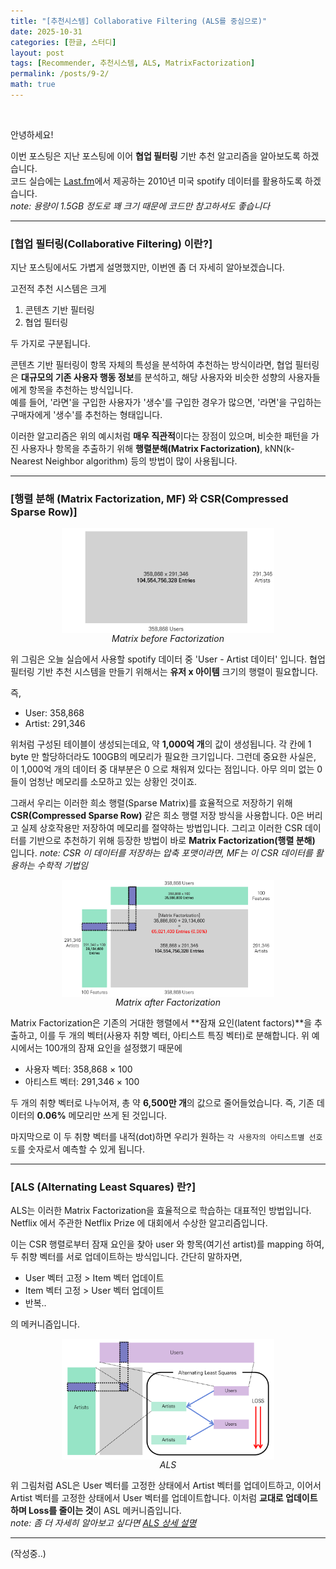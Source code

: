 ```yaml
---
title: "[추천시스템] Collaborative Filtering (ALS를 중심으로)"
date: 2025-10-31
categories: [한글, 스터디]
layout: post
tags: [Recommender, 추천시스템, ALS, MatrixFactorization]
permalink: /posts/9-2/
math: true
---
```


<br>

안녕하세요!  

이번 포스팅은 지난 포스팅에 이어 **협업 필터링** 기반 추천 알고리즘을 알아보도록 하겠습니다.  
코드 실습에는 [Last.fm]('https://www.last.fm/)에서 제공하는 2010년 미국 spotify 데이터를 활용하도록 하겠습니다.  
_note: 용량이 1.5GB 정도로 꽤 크기 때문에 코드만 참고하셔도 좋습니다_

---

### **[협업 필터링(Collaborative Filtering) 이란?]**

지난 포스팅에서도 가볍게 설명했지만, 이번엔 좀 더 자세히 알아보겠습니다.  

고전적 추천 시스템은 크게  

1) 콘텐츠 기반 필터링
2) 협업 필터링  

두 가지로 구분됩니다.  

콘텐츠 기반 필터링이 항목 자체의 특성을 분석하여 추천하는 방식이라면, 
협업 필터링은 **대규모의 기존 사용자 행동 정보**를 분석하고, 해당 사용자와 비슷한 성향의 사용자들에게 항목을 추천하는 방식입니다.  
예를 들어, '라면'을 구입한 사용자가 '생수'를 구입한 경우가 많으면, '라면'을 구입하는 구매자에게 '생수'를 추천하는 형태입니다.  

이러한 알고리즘은 위의 예시처럼 **매우 직관적**이다는 장점이 있으며, 비슷한 패턴을 가진 사용자나 항목을 추출하기 위해 **행렬분해(Matrix Factorization)**, kNN(k-Nearest Neighbor algorithm) 등의 방법이 많이 사용됩니다.  

---

### **[행렬 분해 (Matrix Factorization, MF) 와 CSR(Compressed Sparse Row)]** 


<figure style="text-align: center;">
  <img src="/assets/img/task9-2/mf_before.png" 
       alt="Matrix Factorization" 
       width="80%" 
       style="display: block; margin: auto;">
  <figcaption><em> Matrix before Factorization </em></figcaption>
</figure> 


위 그림은 오늘 실습에서 사용할 spotify 데이터 중 'User - Artist 데이터' 입니다. 협업 필터링 기반 추천 시스템을 만들기 위해서는 **유저 x 아이템** 크기의 행렬이 필요합니다.  

즉,  

- User: 358,868 
- Artist: 291,346  

위처럼 구성된 테이블이 생성되는데요, 약 **1,000억 개**의 값이 생성됩니다. 각 칸에 1 byte 만 할당하더라도 100GB의 메모리가 필요한 크기입니다. 그런데 중요한 사실은, 이 1,000억 개의 데이터 중 대부분은 0 으로 채워져 있다는 점입니다. 아무 의미 없는 0들이 엄청난 메모리를 소모하고 있는 상황인 것이죠.   

그래서 우리는 이러한 희소 행렬(Sparse Matrix)를 효율적으로 저장하기 위해 **CSR(Compressed Sparse Row)** 같은 희소 행렬 저장 방식을 사용합니다. 0은 버리고 실제 상호작용만 저장하여 메모리를 절약하는 방법입니다. 그리고 이러한 CSR 데이터를 기반으로 추천하기 위해 등장한 방법이 바로 **Matrix Factorization(행렬 분해)** 입니다.
_note: CSR 이 데이터를 저장하는 압축 포맷이라면, MF는 이 CSR 데이터를 활용하는 수학적 기법임_


<figure style="text-align: center;">
  <img src="/assets/img/task9-2/mf.png" 
       alt="Matrix Factorization" 
       width="80%" 
       style="display: block; margin: auto;">
  <figcaption><em> Matrix after Factorization </em></figcaption>
</figure> 


Matrix Factorization은 기존의 거대한 행렬에서 **잠재 요인(latent factors)**을 추출하고, 이를 두 개의 벡터(사용자 취향 벡터, 아티스트 특징 벡터)로 분해합니다. 위 예시에서는 100개의 잠재 요인을 설정했기 때문에  

- 사용자 벡터: 358,868 × 100  
- 아티스트 벡터: 291,346 × 100  

두 개의 취향 벡터로 나누어져, 총 약 **6,500만 개**의 값으로 줄어들었습니다. 즉, 기존 데이터의 **0.06%** 메모리만 쓰게 된 것입니다.  

마지막으로 이 두 취향 벡터를 내적(dot)하면 우리가 원하는 `각 사용자의 아티스트별 선호도`를 숫자로서 예측할 수 있게 됩니다.  

---

### **[ALS (Alternating Least Squares) 란?]** 

ALS는 이러한 Matrix Factorization을 효율적으로 학습하는 대표적인 방법입니다. Netflix 에서 주관한 Netflix Prize 에 대회에서 수상한 알고리즘입니다.  

이는 CSR 행렬로부터 잠재 요인을 찾아 user 와 항목(여기선 artist)를 mapping 하여, 두 취향 벡터를 서로 업데이트하는 방식입니다. 간단히 말하자면,  

- User 벡터 고정 > Item 벡터 업데이트    
- Item 벡터 고정 > User 벡터 업데이트    
- 반복..   

의 메커니즘입니다. 


<figure style="text-align: center;">
  <img src="/assets/img/task9-2/ALS.png" 
       alt="ALS" 
       width="80%" 
       style="display: block; margin: auto;">
  <figcaption><em> ALS </em></figcaption>
</figure> 


위 그림처럼 ASL은 User 벡터를 고정한 상태에서 Artist 벡터를 업데이트하고, 이어서 Artist 벡터를 고정한 상태에서 User 벡터를 업데이트합니다. 
이처럼 **교대로 업데이트하며 Loss를 줄이는 것**이 ASL 메커니즘입니다.   
_note: 좀 더 자세히 알아보고 싶다면 [ALS 상세 설명](https://www.youtube.com/watch?v=t3jx3vgKUew)_


---

(작성중..)
